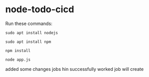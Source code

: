 # node-todo-cicd

Run these commands:


`sudo apt install nodejs`


`sudo apt install npm`


`npm install`

`node app.js`

added some changes
jobs hin
successfully worked
job will create
